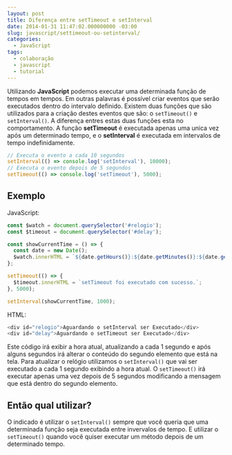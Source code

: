 ```yaml
---
layout: post
title: Diferença entre setTimeout e setInterval
date: 2014-01-31 11:47:02.000000000 -03:00
slug: javascript/settimeout-ou-setinterval/
categories:
  - JavaScript
tags:
  - colaboração
  - javascript
  - tutorial
---
```


Utilizando **JavaScript** podemos executar uma determinada função de tempos em tempos. Em outras palavras é possível criar eventos que serão executados dentro do intervalo definido. Existem duas funções que são utilizados para a criação destes eventos que são: o `setTimeout()` e `setInterval()`. A diferença entres estas duas funções esta no comportamento. A função **setTimeout** é executada apenas uma unica vez após um determinado tempo, e o **setInterval** é executada em intervalos de tempo indefinidamente.<br />

```javascript
// Executa o evento a cada 10 segundos
setInterval(() => console.log('setInterval'), 10000);
// Executa o evento depois de 5 segundos
setTimeout(() => console.log('setTimeout'), 5000);
```

## Exemplo

JavaScript:

```javascript
const $watch = document.querySelector('#relogio');
const $timeout = document.querySelector('#delay');

const showCurrentTime = () => {
  const date = new Date();
  $watch.innerHTML = `${date.getHours()}:${date.getMinutes()}:${date.getSeconds()}`;
};

setTimeout(() => {
  $timeout.innerHTML = `setTimeout foi executado com sucesso.`;
}, 5000);

setInterval(showCurrentTime, 1000);
```

HTML:

```javascript
<div id="relogio">Aguardando o setInterval ser Executado</div>
<div id="delay">Aguardando o setTimeout ser Executado</div>
```

Este código irá exibir a hora atual, atualizando a cada 1 segundo e após alguns segundos irá alterar o conteúdo do segundo elemento que está na tela. Para atualizar o relógio utilizamos o `setInterval()` que vai ser executado a cada 1 segundo exibindo a hora atual. O `setTimeout()` irá executar apenas uma vez depois de 5 segundos modificando a mensagem que está dentro do segundo elemento.

## Então qual utilizar?

O indicado é utilizar o `setInterval()` sempre que você queria que uma determinada função seja executada entre invervalos de tempo. E utilizar o `setTimeout()` quando você quiser executar um método depois de um determinado tempo.
